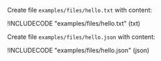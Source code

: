 Create file `examples/files/hello.txt` with content:

!INCLUDECODE "examples/files/hello.txt" (txt)

Create file `examples/files/hello.json` with content:

!INCLUDECODE "examples/files/hello.json" (json)
